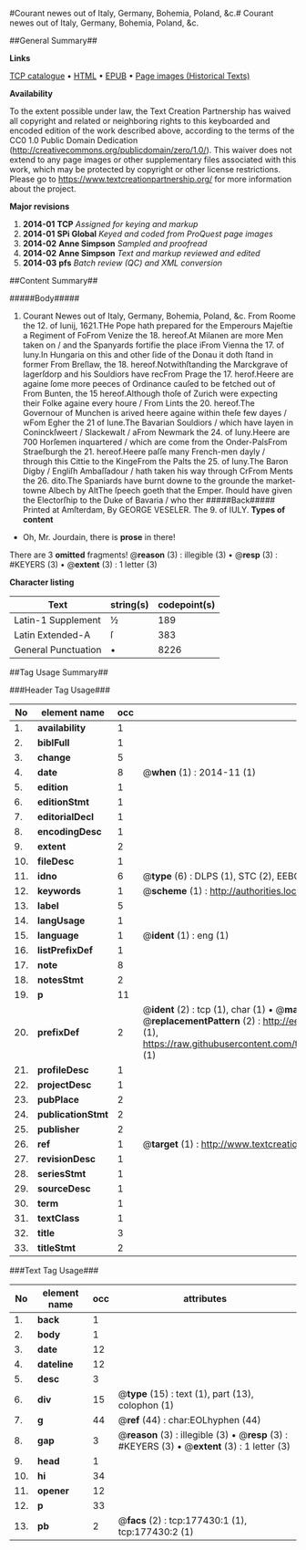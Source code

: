 #Courant newes out of Italy, Germany, Bohemia, Poland, &c.#
Courant newes out of Italy, Germany, Bohemia, Poland, &c.

##General Summary##

**Links**

[TCP catalogue](http://www.ota.ox.ac.uk/tcp/)  • 
[HTML](http://tei.it.ox.ac.uk/tcp/Texts-HTML/free/B14/B14940.html)  • 
[EPUB](http://tei.it.ox.ac.uk/tcp/Texts-EPUB/free/B14/B14940.epub) • 
[Page images (Historical Texts)](https://historicaltexts.jisc.ac.uk/eebo-99854723e)

**Availability**

To the extent possible under law, the Text Creation Partnership has waived all copyright and related or neighboring rights to this keyboarded and encoded edition of the work described above, according to the terms of the CC0 1.0 Public Domain Dedication (http://creativecommons.org/publicdomain/zero/1.0/). This waiver does not extend to any page images or other supplementary files associated with this work, which may be protected by copyright or other license restrictions. Please go to https://www.textcreationpartnership.org/ for more information about the project.

**Major revisions**

1. __2014-01__ __TCP__ *Assigned for keying and markup*
1. __2014-01__ __SPi Global__ *Keyed and coded from ProQuest page images*
1. __2014-02__ __Anne Simpson__ *Sampled and proofread*
1. __2014-02__ __Anne Simpson__ *Text and markup reviewed and edited*
1. __2014-03__ __pfs__ *Batch review (QC) and XML conversion*

##Content Summary##

#####Body#####

1. Courant Newes out of Italy, Germany, Bohemia, Poland, &c.
From Roome the 12. of Iunij, 1621.THe Pope hath prepared for the Emperours Majeſtie a Regiment of FoFrom Venize the 18. hereof.At Milanen are more Men taken on / and the Spanyards fortifie the place iFrom Vienna the 17. of Iuny.In Hungaria on this and other ſide of the Donau it doth ſtand in former From Breſlaw, the 18. hereof.Notwithſtanding the Marckgrave of Iagerſdorp and his Souldiors have recFrom Prage the 17. herof.Heere are againe ſome more peeces of Ordinance cauſed to be fetched out of From Bunten, the 15 hereof.Although thoſe of Zurich were expecting their Folke againe every houre / From Lints the 20. hereof.The Governour of Munchen is arived heere againe within theſe few dayes / wFom Egher the 21 of Iune.The Bavarian Souldiors / which have layen in Coninckſweert / Slackewalt / aFrom Newmark the 24. of Iuny.Heere are 700 Horſemen inquartered / which are come from the Onder-PalsFrom Straeſburgh the 21. hereof.Heere paſſe many French-men dayly / through this Cittie to the KingeFrom the Palts the 25. of Iuny.The Baron Digby / Engliſh Ambaſſadour / hath taken his way through CrFrom Ments the 26. dito.The Spaniards have burnt downe to the grounde the market-towne Albech by AltThe ſpeech goeth that the Emper. ſhould have given the Electorſhip to the Duke of Bavaria / who ther
#####Back#####
Printed at Amſterdam, By GEORGE VESELER. The 9. of IULY.
**Types of content**

  * Oh, Mr. Jourdain, there is **prose** in there!

There are 3 **omitted** fragments! 
 @__reason__ (3) : illegible (3)  •  @__resp__ (3) : #KEYERS (3)  •  @__extent__ (3) : 1 letter (3)

**Character listing**


|Text|string(s)|codepoint(s)|
|---|---|---|
|Latin-1 Supplement|½|189|
|Latin Extended-A|ſ|383|
|General Punctuation|•|8226|

##Tag Usage Summary##

###Header Tag Usage###

|No|element name|occ|attributes|
|---|---|---|---|
|1.|__availability__|1||
|2.|__biblFull__|1||
|3.|__change__|5||
|4.|__date__|8| @__when__ (1) : 2014-11 (1)|
|5.|__edition__|1||
|6.|__editionStmt__|1||
|7.|__editorialDecl__|1||
|8.|__encodingDesc__|1||
|9.|__extent__|2||
|10.|__fileDesc__|1||
|11.|__idno__|6| @__type__ (6) : DLPS (1), STC (2), EEBO-CITATION (1), PROQUEST (1), VID (1)|
|12.|__keywords__|1| @__scheme__ (1) : http://authorities.loc.gov/ (1)|
|13.|__label__|5||
|14.|__langUsage__|1||
|15.|__language__|1| @__ident__ (1) : eng (1)|
|16.|__listPrefixDef__|1||
|17.|__note__|8||
|18.|__notesStmt__|2||
|19.|__p__|11||
|20.|__prefixDef__|2| @__ident__ (2) : tcp (1), char (1)  •  @__matchPattern__ (2) : ([0-9\-]+):([0-9IVX]+) (1), (.+) (1)  •  @__replacementPattern__ (2) : http://eebo.chadwyck.com/downloadtiff?vid=$1&page=$2 (1), https://raw.githubusercontent.com/textcreationpartnership/Texts/master/tcpchars.xml#$1 (1)|
|21.|__profileDesc__|1||
|22.|__projectDesc__|1||
|23.|__pubPlace__|2||
|24.|__publicationStmt__|2||
|25.|__publisher__|2||
|26.|__ref__|1| @__target__ (1) : http://www.textcreationpartnership.org/docs/. (1)|
|27.|__revisionDesc__|1||
|28.|__seriesStmt__|1||
|29.|__sourceDesc__|1||
|30.|__term__|1||
|31.|__textClass__|1||
|32.|__title__|3||
|33.|__titleStmt__|2||


###Text Tag Usage###

|No|element name|occ|attributes|
|---|---|---|---|
|1.|__back__|1||
|2.|__body__|1||
|3.|__date__|12||
|4.|__dateline__|12||
|5.|__desc__|3||
|6.|__div__|15| @__type__ (15) : text (1), part (13), colophon (1)|
|7.|__g__|44| @__ref__ (44) : char:EOLhyphen (44)|
|8.|__gap__|3| @__reason__ (3) : illegible (3)  •  @__resp__ (3) : #KEYERS (3)  •  @__extent__ (3) : 1 letter (3)|
|9.|__head__|1||
|10.|__hi__|34||
|11.|__opener__|12||
|12.|__p__|33||
|13.|__pb__|2| @__facs__ (2) : tcp:177430:1 (1), tcp:177430:2 (1)|
